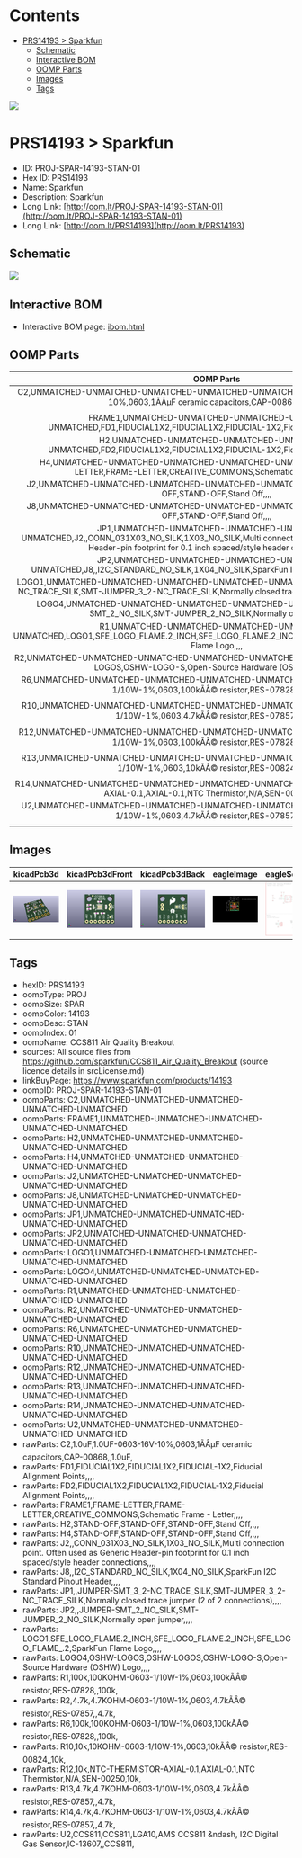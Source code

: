



Contents
========

* [PRS14193 > Sparkfun](#prs14193--sparkfun)
	* [Schematic](#schematic)
	* [Interactive BOM](#interactive-bom)
	* [OOMP Parts](#oomp-parts)
	* [Images](#images)
	* [Tags](#tags)
  
![][im]
# PRS14193 > Sparkfun

- ID: PROJ-SPAR-14193-STAN-01
- Hex ID: PRS14193
- Name: Sparkfun
- Description: Sparkfun
- Long Link: [http://oom.lt/PROJ-SPAR-14193-STAN-01](http://oom.lt/PROJ-SPAR-14193-STAN-01)
- Long Link: [http://oom.lt/PRS14193](http://oom.lt/PRS14193)

## Schematic
  
![][schem]
## Interactive BOM

- Interactive BOM page: [ibom.html](https://htmlpreview.github.io/?https://github.com/oomlout/oomlout_OOMP_projects/blob/main/PROJ-SPAR-14193-STAN-01/kicad/bom/ibom.html)

## OOMP Parts
  

|OOMP Parts|
| :---: |
|C2,UNMATCHED-UNMATCHED-UNMATCHED-UNMATCHED-UNMATCHED,C2,1.0uF,1.0UF-0603-16V-10%,0603,1ÃÂµF ceramic capacitors,CAP-00868,,1.0uF,|
|FRAME1,UNMATCHED-UNMATCHED-UNMATCHED-UNMATCHED-UNMATCHED,FD1,FIDUCIAL1X2,FIDUCIAL1X2,FIDUCIAL-1X2,Fiducial Alignment Points,,,,|
|H2,UNMATCHED-UNMATCHED-UNMATCHED-UNMATCHED-UNMATCHED,FD2,FIDUCIAL1X2,FIDUCIAL1X2,FIDUCIAL-1X2,Fiducial Alignment Points,,,,|
|H4,UNMATCHED-UNMATCHED-UNMATCHED-UNMATCHED-UNMATCHED,FRAME1,FRAME-LETTER,FRAME-LETTER,CREATIVE_COMMONS,Schematic Frame - Letter,,,,|
|J2,UNMATCHED-UNMATCHED-UNMATCHED-UNMATCHED-UNMATCHED,H2,STAND-OFF,STAND-OFF,STAND-OFF,Stand Off,,,,|
|J8,UNMATCHED-UNMATCHED-UNMATCHED-UNMATCHED-UNMATCHED,H4,STAND-OFF,STAND-OFF,STAND-OFF,Stand Off,,,,|
|JP1,UNMATCHED-UNMATCHED-UNMATCHED-UNMATCHED-UNMATCHED,J2,,CONN_031X03_NO_SILK,1X03_NO_SILK,Multi connection point. Often used as Generic Header-pin footprint for 0.1 inch spaced/style header connections,,,,|
|JP2,UNMATCHED-UNMATCHED-UNMATCHED-UNMATCHED-UNMATCHED,J8,,I2C_STANDARD_NO_SILK,1X04_NO_SILK,SparkFun I2C Standard Pinout Header,,,,|
|LOGO1,UNMATCHED-UNMATCHED-UNMATCHED-UNMATCHED-UNMATCHED,JP1,,JUMPER-SMT_3_2-NC_TRACE_SILK,SMT-JUMPER_3_2-NC_TRACE_SILK,Normally closed trace jumper (2 of 2 connections),,,,|
|LOGO4,UNMATCHED-UNMATCHED-UNMATCHED-UNMATCHED-UNMATCHED,JP2,,JUMPER-SMT_2_NO_SILK,SMT-JUMPER_2_NO_SILK,Normally open jumper,,,,|
|R1,UNMATCHED-UNMATCHED-UNMATCHED-UNMATCHED-UNMATCHED,LOGO1,SFE_LOGO_FLAME.2_INCH,SFE_LOGO_FLAME.2_INCH,SFE_LOGO_FLAME_.2,SparkFun Flame Logo,,,,|
|R2,UNMATCHED-UNMATCHED-UNMATCHED-UNMATCHED-UNMATCHED,LOGO4,OSHW-LOGOS,OSHW-LOGOS,OSHW-LOGO-S,Open-Source Hardware (OSHW) Logo,,,,|
|R6,UNMATCHED-UNMATCHED-UNMATCHED-UNMATCHED-UNMATCHED,R1,100k,100KOHM-0603-1/10W-1%,0603,100kÃÂ© resistor,RES-07828,,100k,|
|R10,UNMATCHED-UNMATCHED-UNMATCHED-UNMATCHED-UNMATCHED,R2,4.7k,4.7KOHM-0603-1/10W-1%,0603,4.7kÃÂ© resistor,RES-07857,,4.7k,|
|R12,UNMATCHED-UNMATCHED-UNMATCHED-UNMATCHED-UNMATCHED,R6,100k,100KOHM-0603-1/10W-1%,0603,100kÃÂ© resistor,RES-07828,,100k,|
|R13,UNMATCHED-UNMATCHED-UNMATCHED-UNMATCHED-UNMATCHED,R10,10k,10KOHM-0603-1/10W-1%,0603,10kÃÂ© resistor,RES-00824,,10k,|
|R14,UNMATCHED-UNMATCHED-UNMATCHED-UNMATCHED-UNMATCHED,R12,10k,NTC-THERMISTOR-AXIAL-0.1,AXIAL-0.1,NTC Thermistor,N/A,SEN-00250,10k,|
|U2,UNMATCHED-UNMATCHED-UNMATCHED-UNMATCHED-UNMATCHED,R13,4.7k,4.7KOHM-0603-1/10W-1%,0603,4.7kÃÂ© resistor,RES-07857,,4.7k,|

## Images
  
  

|kicadPcb3d|kicadPcb3dFront|kicadPcb3dBack|eagleImage|eagleSchemImage|
| :---: | :---: | :---: | :---: | :---: |
|[![kicadPcb3d](kicadPcb3d_140.png)](kicadPcb3d.png)|[![kicadPcb3dFront](kicadPcb3dFront_140.png)](kicadPcb3dFront.png)|[![kicadPcb3dBack](kicadPcb3dBack_140.png)](kicadPcb3dBack.png)|[![eagleImage](eagleImage_140.png)](eagleImage.png)|[![eagleSchemImage](eagleSchemImage_140.png)](eagleSchemImage.png)|

## Tags

- hexID: PRS14193
- oompType: PROJ
- oompSize: SPAR
- oompColor: 14193
- oompDesc: STAN
- oompIndex: 01
- oompName: CCS811 Air Quality Breakout
- sources: All source files from https://github.com/sparkfun/CCS811_Air_Quality_Breakout (source licence details in srcLicense.md)
- linkBuyPage: https://www.sparkfun.com/products/14193
- oompID: PROJ-SPAR-14193-STAN-01
- oompParts: C2,UNMATCHED-UNMATCHED-UNMATCHED-UNMATCHED-UNMATCHED
- oompParts: FRAME1,UNMATCHED-UNMATCHED-UNMATCHED-UNMATCHED-UNMATCHED
- oompParts: H2,UNMATCHED-UNMATCHED-UNMATCHED-UNMATCHED-UNMATCHED
- oompParts: H4,UNMATCHED-UNMATCHED-UNMATCHED-UNMATCHED-UNMATCHED
- oompParts: J2,UNMATCHED-UNMATCHED-UNMATCHED-UNMATCHED-UNMATCHED
- oompParts: J8,UNMATCHED-UNMATCHED-UNMATCHED-UNMATCHED-UNMATCHED
- oompParts: JP1,UNMATCHED-UNMATCHED-UNMATCHED-UNMATCHED-UNMATCHED
- oompParts: JP2,UNMATCHED-UNMATCHED-UNMATCHED-UNMATCHED-UNMATCHED
- oompParts: LOGO1,UNMATCHED-UNMATCHED-UNMATCHED-UNMATCHED-UNMATCHED
- oompParts: LOGO4,UNMATCHED-UNMATCHED-UNMATCHED-UNMATCHED-UNMATCHED
- oompParts: R1,UNMATCHED-UNMATCHED-UNMATCHED-UNMATCHED-UNMATCHED
- oompParts: R2,UNMATCHED-UNMATCHED-UNMATCHED-UNMATCHED-UNMATCHED
- oompParts: R6,UNMATCHED-UNMATCHED-UNMATCHED-UNMATCHED-UNMATCHED
- oompParts: R10,UNMATCHED-UNMATCHED-UNMATCHED-UNMATCHED-UNMATCHED
- oompParts: R12,UNMATCHED-UNMATCHED-UNMATCHED-UNMATCHED-UNMATCHED
- oompParts: R13,UNMATCHED-UNMATCHED-UNMATCHED-UNMATCHED-UNMATCHED
- oompParts: R14,UNMATCHED-UNMATCHED-UNMATCHED-UNMATCHED-UNMATCHED
- oompParts: U2,UNMATCHED-UNMATCHED-UNMATCHED-UNMATCHED-UNMATCHED
- rawParts: C2,1.0uF,1.0UF-0603-16V-10%,0603,1ÃÂµF ceramic capacitors,CAP-00868,,1.0uF,
- rawParts: FD1,FIDUCIAL1X2,FIDUCIAL1X2,FIDUCIAL-1X2,Fiducial Alignment Points,,,,
- rawParts: FD2,FIDUCIAL1X2,FIDUCIAL1X2,FIDUCIAL-1X2,Fiducial Alignment Points,,,,
- rawParts: FRAME1,FRAME-LETTER,FRAME-LETTER,CREATIVE_COMMONS,Schematic Frame - Letter,,,,
- rawParts: H2,STAND-OFF,STAND-OFF,STAND-OFF,Stand Off,,,,
- rawParts: H4,STAND-OFF,STAND-OFF,STAND-OFF,Stand Off,,,,
- rawParts: J2,,CONN_031X03_NO_SILK,1X03_NO_SILK,Multi connection point. Often used as Generic Header-pin footprint for 0.1 inch spaced/style header connections,,,,
- rawParts: J8,,I2C_STANDARD_NO_SILK,1X04_NO_SILK,SparkFun I2C Standard Pinout Header,,,,
- rawParts: JP1,,JUMPER-SMT_3_2-NC_TRACE_SILK,SMT-JUMPER_3_2-NC_TRACE_SILK,Normally closed trace jumper (2 of 2 connections),,,,
- rawParts: JP2,,JUMPER-SMT_2_NO_SILK,SMT-JUMPER_2_NO_SILK,Normally open jumper,,,,
- rawParts: LOGO1,SFE_LOGO_FLAME.2_INCH,SFE_LOGO_FLAME.2_INCH,SFE_LOGO_FLAME_.2,SparkFun Flame Logo,,,,
- rawParts: LOGO4,OSHW-LOGOS,OSHW-LOGOS,OSHW-LOGO-S,Open-Source Hardware (OSHW) Logo,,,,
- rawParts: R1,100k,100KOHM-0603-1/10W-1%,0603,100kÃÂ© resistor,RES-07828,,100k,
- rawParts: R2,4.7k,4.7KOHM-0603-1/10W-1%,0603,4.7kÃÂ© resistor,RES-07857,,4.7k,
- rawParts: R6,100k,100KOHM-0603-1/10W-1%,0603,100kÃÂ© resistor,RES-07828,,100k,
- rawParts: R10,10k,10KOHM-0603-1/10W-1%,0603,10kÃÂ© resistor,RES-00824,,10k,
- rawParts: R12,10k,NTC-THERMISTOR-AXIAL-0.1,AXIAL-0.1,NTC Thermistor,N/A,SEN-00250,10k,
- rawParts: R13,4.7k,4.7KOHM-0603-1/10W-1%,0603,4.7kÃÂ© resistor,RES-07857,,4.7k,
- rawParts: R14,4.7k,4.7KOHM-0603-1/10W-1%,0603,4.7kÃÂ© resistor,RES-07857,,4.7k,
- rawParts: U2,CCS811,CCS811,LGA10,AMS CCS811 &ndash, I2C Digital Gas Sensor,IC-13607,,CCS811,



[im]: kicadPcb3d_450.png
[schem]: eagleSchemImage.png
